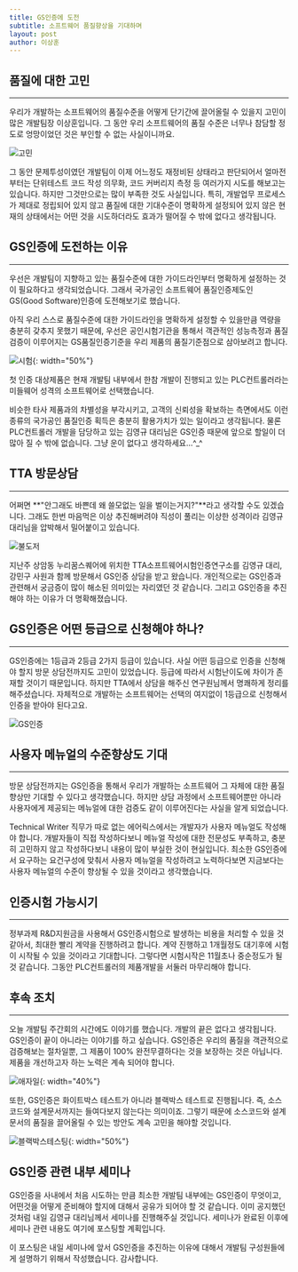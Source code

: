 ```yaml
---
title: GS인증에 도전
subtitle: 소프트웨어 품질향상을 기대하며
layout: post
author: 이상훈
---
```


## 품질에 대한 고민 
---

우리가 개발하는 소프트웨어의 품질수준을 어떻게 단기간에 끌어올릴 수 있을지 고민이 많은 개발팀장 이상훈입니다. 그 동안 우리 소프트웨어의 품질 수준은
너무나 참담할 정도로 엉망이었던 것은 부인할 수 없는 사실이니까요. 

![고민](/img/posts/starting_00.png)

그 동안 문제투성이였던 개발팀이 이제 어느정도 재정비된 상태라고 판단되어서 얼마전부터는 단위테스트 코드 작성 의무화, 코드 커버리지 측정 등 여러가지 시도를 해보고는 있습니다.
하지만 그것만으로는 많이 부족한 것도 사실입니다. 특히, 개발업무 프로세스가 제대로 정립되어 있지 않고 품질에 대한 기대수준이 명확하게 설정되어 있지 않은 현재의 상태에서는
어떤 것을 시도하더라도 효과가 떨어질 수 밖에 없다고 생각됩니다.

## GS인증에 도전하는 이유
---

우선은 개발팀이 지향하고 있는 품질수준에 대한 가이드라인부터 명확하게 설정하는 것이 필요하다고 생각되었습니다. 그래서 국가공인 소프트웨어 품질인증제도인 
GS(Good Software)인증에 도전해보기로 했습니다. 

아직 우리 스스로 품질수준에 대한 가이드라인을 명확하게 설정할 수 있을만큼 역량을 충분히 갖추지 못했기 때문에, 우선은 공인시험기관을 통해서 객관적인 성능측정과 품질검증이 
이루어지는 GS품질인증기준을 우리 제품의 품질기준점으로 삼아보려고 합니다. 

![시험](/img/posts/gs/test.png){: width="50%"}

첫 인증 대상제품은 현재 개발팀 내부에서 한참 개발이 진행되고 있는 PLC컨트롤러라는 미들웨어 성격의 소프트웨어로 선택했습니다. 

비슷한 타사 제품과의 차별성을 부각시키고, 고객의 신뢰성을 확보하는 측면에서도 이런 종류의 국가공인 품질인증 획득은 충분히 활용가치가 있는 일이라고 생각됩니다.
물론 PLC컨트롤러 개발을 담당하고 있는 김영규 대리님은 GS인증 때문에 앞으로 할일이 더 많아 질 수 밖에 없습니다. 그냥 운이 없다고 생각하세요...^_^

## TTA 방문상담
---

어쩌면 **"안그래도 바쁜데 왜 쓸모없는 일을 벌이는거지?"**라고 생각할 수도 있겠습니다. 그래도 한번 마음먹은 이상 추진해버려야 직성이 풀리는 이상한 성격이라
김영규 대리님을 압박해서 밀어붙이고 있습니다.

![불도저](/img/posts/gs/dozer.png)


지난주 상암동 누리꿈스퀘어에 위치한 TTA소프트웨어시험인증연구소를 김영규 대리, 강민구 사원과 함께 방문해서 GS인증 상담을 받고 왔습니다. 
개인적으로는 GS인증과 관련해서 궁금증이 많이 해소된 의미있는 자리였던 것 같습니다. 그리고 GS인증을 추진해야 하는 이유가 더 명확해졌습니다.

## GS인증은 어떤 등급으로 신청해야 하나?
---

GS인증에는 1등급과 2등급 2가지 등급이 있습니다. 사실 어떤 등급으로 인증을 신청해야 할지 방문 상담전까지도 고민이 있었습니다. 등급에 따라서 시험난이도에
차이가 존재할 것이기 때문입니다.
하지만 TTA에서 상담을 해주신 연구원님께서 명쾌하게 정리를 해주셨습니다. 
자체적으로 개발하는 소프트웨어는 선택의 여지없이 1등급으로 신청해서 인증을 받아야 된다고요.

![GS인증](/img/posts/gs/gs_mark.png)

## 사용자 메뉴얼의 수준향상도 기대 
---

방문 상담전까지는 GS인증을 통해서 우리가 개발하는 소프트웨어 그 자체에 대한 품질 향상만 기대할 수 있다고 생각했습니다. 하지만 상담 과정에서 소프트웨어뿐만
아니라 사용자에게 제공되는 메뉴얼에 대한 검증도 같이 이루어진다는 사실을 알게 되었습니다. 

Technical Writer 직무가 따로 없는 에어릭스에서는 개발자가 사용자 메뉴얼도 작성해야 합니다. 개발자들이 직접 작성하다보니 메뉴얼 작성에 대한 전문성도 부족하고,
충분히 고민하지 않고 작성하다보니 내용이 많이 부실한 것이 현실입니다. 최소한 GS인증에서 요구하는 요건구성에 맞춰서 사용자 메뉴얼을 작성하려고 노력하다보면
지금보다는 사용자 메뉴얼의 수준이 향상될 수 있을 것이라고 생각했습니다. 

## 인증시험 가능시기
---

정부과제 R&D지원금을 사용해서 GS인증시험으로 발생하는 비용을 처리할 수 있을 것 같아서, 최대한 빨리 계약을 진행하려고 합니다. 계약 진행하고 1개월정도 대기후에
시험이 시작될 수 있을 것이라고 기대합니다. 그렇다면 시험시작은 11월초나 중순정도가 될 것 같습니다. 그동안 PLC컨트롤러의 제품개발을 서둘러 마무리해야 합니다. 

## 후속 조치
---

오늘 개발팀 주간회의 시간에도 이야기를 했습니다. 개발의 끝은 없다고 생각됩니다. 
GS인증이 끝이 아니라는 이야기를 하고 싶습니다. GS인증은 우리의 품질을 객관적으로 검증해보는 절차일뿐, 그 제품이 100% 완전무결하다는 것을 보장하는 것은 아닙니다.
제품을 개선하고자 하는 노력은 계속 되어야 합니다.

![애자일](/img/posts/gs/agile.png){: width="40%"}

또한, GS인증은 화이트박스 테스트가 아니라 블랙박스 테스트로 진행됩니다. 즉, 소스코드와 설계문서까지는 들여다보지 않는다는 의미이죠. 그렇기 때문에
소스코드와 설계문서의 품질을 끌어올릴 수 있는 방안도 계속 고민을 해야할 것입니다.

![블랙박스테스팅](/img/posts/gs/blackboxtesting.png){: width="50%"}

## GS인증 관련 내부 세미나

GS인증을 사내에서 처음 시도하는 만큼 최소한 개발팀 내부에는 GS인증이 무엇이고, 어떤것을 어떻게 준비해야 할지에 대해서 공유가 되어야 할 것 같습니다.
이미 공지했던 것처럼 내일 김영규 대리님께서 세미나를 진행해주실 것입니다. 세미나가 완료된 이후에 세미나 관련 내용도 여기에 포스팅할 계획입니다.

이 포스팅은 내일 세미나에 앞서 GS인증을 추진하는 이유에 대해서 개발팀 구성원들에게 설명하기 위해서 작성했습니다.
감사합니다.


